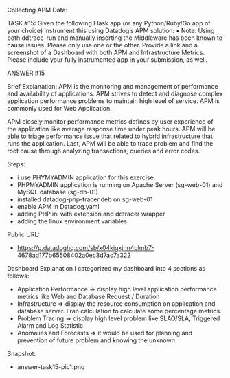 Collecting APM Data:

TASK #15:
Given the following Flask app (or any Python/Ruby/Go app of your choice) instrument this using Datadog’s APM solution:
•	Note: Using both ddtrace-run and manually inserting the Middleware has been known to cause issues. Please only use one or the other.
Provide a link and a screenshot of a Dashboard with both APM and Infrastructure Metrics.
Please include your fully instrumented app in your submission, as well.

ANSWER #15

Brief Explanation:
APM is the monitoring and management of performance and availability of applications. APM strives to detect and diagnose complex application performance problems to maintain high level of service. APM is commonly used for Web Application.

APM closely monitor performance metrics defines by user experience of the application like average response time under peak hours.
APM will be able to triage performance issue that related to hybrid infrastructure that runs the application.
Last, APM will be able to trace problem and find the root cause through analyzing transactions, queries and error codes.

Steps:
- i use PHYMYADMIN application for this exercise.
- PHPMYADMIN application is running on Apache Server (sg-web-01) and MySQL database (sg-db-01)
- installed datadog-php-tracer.deb on sg-web-01
-	enable APM in Datadog.yaml
-	adding PHP.ini with extension and ddtracer wrapper
-	adding the linux environment variables

Public URL:
- https://p.datadoghq.com/sb/x04kigxjnn4olmb7-4678ad177b65508402a0ec3d7ac7a322

Dashboard Explanation
I categorized my dashboard into 4 sections as follows:
- Application Performance => display high level application performance metrics like Web and Database Request / Duration
- Infrastructure => display the resource consumption on application and database server. I ran calculation to calculate some percentage metrics.
- Problem Tracing => display high level problem like SLAO/SLA, Triggered Alarm and Log Statistic
- Anomalies and Forecasts => it would be used for planning and prevention of future problem and knowing the unknown

Snapshot:
- answer-task15-pic1.png

